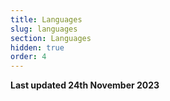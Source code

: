 ```yaml
---
title: Languages
slug: languages
section: Languages
hidden: true
order: 4
---
```


**Last updated 24th November 2023**

